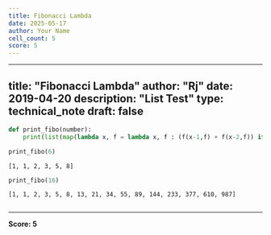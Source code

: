 ```yaml
---
title: Fibonacci Lambda
date: 2025-05-17
author: Your Name
cell_count: 5
score: 5
---
```


---
title: "Fibonacci Lambda"
author: "Rj"
date: 2019-04-20
description: "List Test"
type: technical_note
draft: false
---

```python
def print_fibo(number):
    print(list(map(lambda x, f = lambda x, f : (f(x-1,f) + f(x-2,f)) if x > 1 else 1: f(x,f), range(number))))
```


```python
print_fibo(6)
```

    [1, 1, 2, 3, 5, 8]



```python
print_fibo(16)
```

    [1, 1, 2, 3, 5, 8, 13, 21, 34, 55, 89, 144, 233, 377, 610, 987]



```python

```


---
**Score: 5**